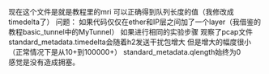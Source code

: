 现在这个文件是就是教程里的mri 可以正确得到队列长度的值（我修改成timedelta了）
问题：
    如果代码仅仅在ether和IP层之间加了一个layer（我借鉴的教程basic_tunnel中的MyTunnel）
    如果进行相同的实验步骤  观察了pcap文件 standard_metadata.timedelta会随着h2发送干扰包增大 但是增大的幅度很小（正常情况下是从10+到100000+）
    standard_metadata.qlength始终为0  
    感觉是没有造成拥塞。
